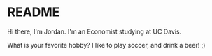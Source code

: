 # README

Hi there, I'm Jordan. I'm an Economist studying at UC Davis.

What is your favorite hobby?
I like to play soccer, and drink a beer! ;)
